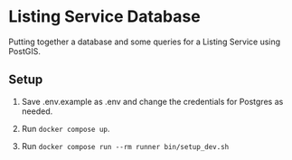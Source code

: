 # Listing Service Database

Putting together a database and some queries for a Listing Service using
PostGIS.

## Setup

1. Save .env.example as .env and change the credentials for Postgres as needed.

2. Run `docker compose up`.

3. Run `docker compose run --rm runner bin/setup_dev.sh`
